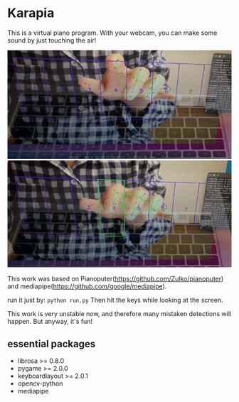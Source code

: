 # Karapia
This is a virtual piano program. With your webcam, you can make some sound by just touching the air!

![image](images/1.jpeg) ![image](images/2.jpeg)

This work was based on Pianoputer(https://github.com/Zulko/pianoputer) and mediapipe(https://github.com/google/mediapipe).

run it just by: `python run.py`
Then hit the keys while looking at the screen.

This work is very unstable now, and therefore many mistaken detections will happen. But anyway, it's fun!

## essential packages
* librosa >= 0.8.0
* pygame >= 2.0.0
* keyboardlayout >= 2.0.1
* opencv-python
* mediapipe
